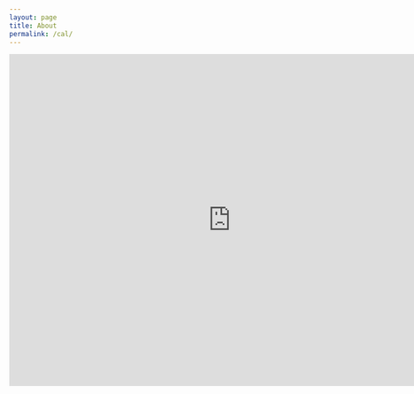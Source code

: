```yaml
---
layout: page
title: About
permalink: /cal/
---
```


<iframe src="https://calendar.google.com/calendar/embed?src=mirzakhani94%40gmail.com&ctz=Asia%2FTehran" style="border: 0" width="800" height="600" frameborder="0" scrolling="no"></iframe>